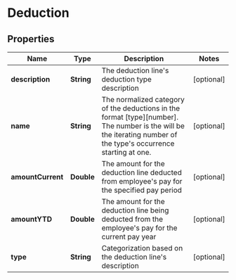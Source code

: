 

# Deduction


## Properties

| Name | Type | Description | Notes |
|------------ | ------------- | ------------- | -------------|
|**description** | **String** | The deduction line&#39;s deduction type description |  [optional] |
|**name** | **String** | The normalized category of the deductions in the format [type][number]. The number is the will be the iterating number of the type&#39;s occurrence starting at one. |  [optional] |
|**amountCurrent** | **Double** | The amount for the deduction line deducted from employee&#39;s pay for the specified pay period |  [optional] |
|**amountYTD** | **Double** | The amount for the deduction line being deducted from the employee&#39;s pay for the current pay year |  [optional] |
|**type** | **String** | Categorization based on the deduction line&#39;s description |  [optional] |



